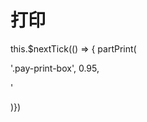 # 打印

this.\$nextTick(() => {
partPrint(

'.pay-print-box',
0.95,

<style type="text/css">div.pay-print-box{display:block!important}</style>'

)})
